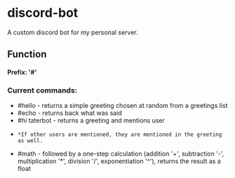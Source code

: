 # discord-bot
A custom discord bot for my personal server.

## Function

#### Prefix: '#'
### Current commands:
* \#hello - returns a simple greeting chosen at random from a greetings list
* \#echo - returns back what was said
* \#hi taterbot - returns a greeting and mentions user
*     *If other users are mentioned, they are mentioned in the greeting as well.
* \#math - followed by a one-step calculation (addition '+', subtraction '-', multiplication '\*', division '/', exponentiation '^'), returns the result as a float
